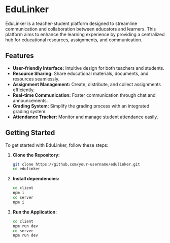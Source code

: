 # EduLinker

EduLinker is a teacher-student platform designed to streamline communication and collaboration between educators and learners. This platform aims to enhance the learning experience by providing a centralized hub for educational resources, assignments, and communication.

## Features

- **User-friendly Interface:** Intuitive design for both teachers and students.
- **Resource Sharing:** Share educational materials, documents, and resources seamlessly.
- **Assignment Management:** Create, distribute, and collect assignments efficiently.
- **Real-time Communication:** Foster communication through chat and announcements.
- **Grading System:** Simplify the grading process with an integrated grading system.
- **Attendance Tracker:** Monitor and manage student attendance easily.

## Getting Started

To get started with EduLinker, follow these steps:

1. **Clone the Repository:**
   ```bash
   git clone https://github.com/your-username/edulinker.git
   cd edulinker
2. **Install dependencies:**
    ```bash
   cd client
   npm i
   cd server
   npm i
3. **Run the Application:**
   ```bash
   cd client
   npm run dev
   cd server
   npm run dev

